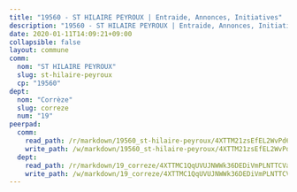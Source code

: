 ```yaml
---
title: "19560 - ST HILAIRE PEYROUX | Entraide, Annonces, Initiatives"
description: "19560 - ST HILAIRE PEYROUX | Entraide, Annonces, Initiatives"
date: 2020-01-11T14:09:21+09:00
collapsible: false
layout: commune
comm:
  nom: "ST HILAIRE PEYROUX"
  slug: st-hilaire-peyroux
  cp: "19560"
dept:
  nom: "Corrèze"
  slug: correze
  num: "19"
peerpad:
  comm:
    read_path: /r/markdown/19560_st-hilaire-peyroux/4XTTM21zsEfEL2WvPd6DUtQCv2RuRLK24YuthYQ1jEhhpmp2d
    write_path: /w/markdown/19560_st-hilaire-peyroux/4XTTM21zsEfEL2WvPd6DUtQCv2RuRLK24YuthYQ1jEhhpmp2d-K3TgTnud5NYg6ZZEho5MkSWsT6JXnkGzK7kYmbb23WofrvkWRHzKYRZh8LyKzrMrKMQ4mCxsMwkYnh7QPiRk2oPUAUer3KuzdgigNxr8Q6JtA4HKW6iqn8zU7tqntTxUxvymLNJ5
  dept:
    read_path: /r/markdown/19_correze/4XTTMC1QqUVUJNWWk36DEDiVmPLNTTCVay5E5gwEvpSf36VsS
    write_path: /w/markdown/19_correze/4XTTMC1QqUVUJNWWk36DEDiVmPLNTTCVay5E5gwEvpSf36VsS-K3TgUzu4fqyixiBZaA5Ejd2iCC9xJnV2MqYc8L2r22c4qVWWx9VnJmMAAFTQjLmwLDBGZ9pgHdAtPGZHV6pZb6y2bhgaqXFUJ1Fp1QgihzJpszTr9ow8JcXoeYzTUZfY7Rzzn9sS
---
```


